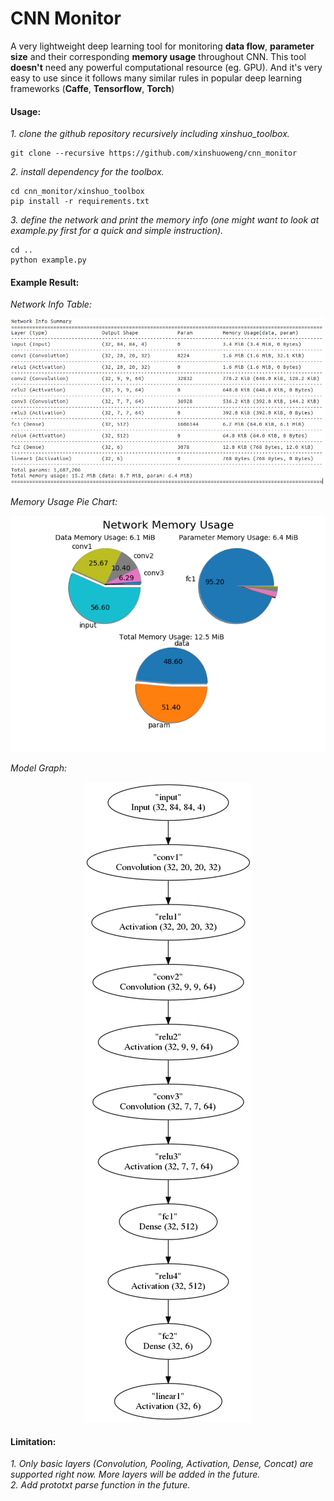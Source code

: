 # CNN Monitor
A very lightweight deep learning tool for monitoring **data flow**, **parameter size** and their corresponding **memory usage** throughout CNN. This tool **doesn't** need any powerful computational resource (eg. GPU). And it's very easy to use since it follows many similar rules in popular deep learning frameworks (**Caffe**, **Tensorflow**, **Torch**)

#### Usage:

*1. clone the github repository recursively including xinshuo_toolbox.*
~~~shell
git clone --recursive https://github.com/xinshuoweng/cnn_monitor
~~~

*2. install dependency for the toolbox.*
~~~shell
cd cnn_monitor/xinshuo_toolbox
pip install -r requirements.txt
~~~

*3. define the network and print the memory info (one might want to look at example.py first for a quick and simple instruction).*
~~~shell
cd ..
python example.py
~~~

#### Example Result:

*Network Info Table:*
<p align="center">
<img alt="Network Info Table", src="network_info.png")
</p>

*Memory Usage Pie Chart:*
<p align="center">
<img alt="Memory Usage Pie Chart", src="memory_chart.png")
</p>

*Model Graph:*
<p align="center">
<img alt="Model Graph", src="model_graph.png")
</p>


#### Limitation:

*1. Only basic layers (Convolution, Pooling, Activation, Dense, Concat) are supported right now. More layers will be added in the future.*<br>
*2. Add prototxt parse function in the future.*<br>
